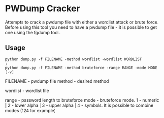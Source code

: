 # PWDump Cracker

Attempts to crack a pwdump file with either a wordlist attack or brute force.
Before using this tool you need to have a pwdump file - it is possible to get one using the fgdump tool.


## Usage
```
python dump.py -f FILENAME -method wordlist -wordlist WORDLIST
;
python dump.py -f FILENAME -method bruteforce -range RANGE -mode MODE [-v]
```

FILENAME - pwdump file
method - desired method

wordlist - wordlist file

range - password length to bruteforce
mode - bruteforce mode. 1 - numeric | 2 - lower alpha | 3 - upper alpha | 4 - symbols. It is possible to combine modes (124 for example)
